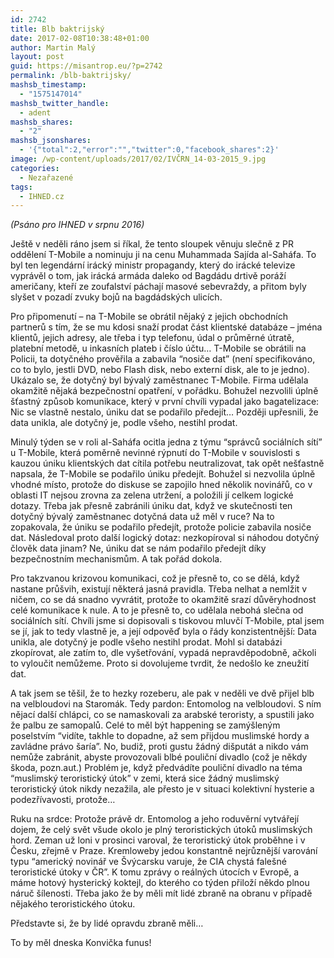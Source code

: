 ```yaml
---
id: 2742
title: Blb baktrijský
date: 2017-02-08T10:38:48+01:00
author: Martin Malý
layout: post
guid: https://misantrop.eu/?p=2742
permalink: /blb-baktrijsky/
mashsb_timestamp:
  - "1575147014"
mashsb_twitter_handle:
  - adent
mashsb_shares:
  - "2"
mashsb_jsonshares:
  - '{"total":2,"error":"","twitter":0,"facebook_shares":2}'
image: /wp-content/uploads/2017/02/IVČRN_14-03-2015_9.jpg
categories:
  - Nezařazené
tags:
  - IHNED.cz
---
```

_<span style="font-weight: 400;">(Psáno pro IHNED v srpnu 2016)</span>_

<span style="font-weight: 400;">Ještě v neděli ráno jsem si říkal, že tento sloupek věnuju slečně z PR oddělení T-Mobile a nominuju ji na cenu Muhammada Sajída al-Saháfa. To byl ten legendární irácký ministr propagandy, který do irácké televize vyprávěl o tom, jak irácká armáda daleko od Bagdádu drtivě poráží američany, kteří ze zoufalství páchají masové sebevraždy, a přitom byly slyšet v pozadí zvuky bojů na bagdádských ulicích.</span>

<span style="font-weight: 400;">Pro připomenutí &#8211; na T-Mobile se obrátil nějaký z jejich obchodních partnerů s tím, že se mu kdosi snaží prodat část klientské databáze &#8211; jména klientů, jejich adresy, ale třeba i typ telefonu, údal o průměrné útratě, platební metodě, u inkasních plateb i číslo účtu… T-Mobile se obrátili na Policii, ta dotyčného prověřila a zabavila “nosiče dat” (není specifikováno, co to bylo, jestli DVD, nebo Flash disk, nebo externí disk, ale to je jedno). Ukázalo se, že dotyčný byl bývalý zaměstnanec T-Mobile. Firma udělala okamžitě nějaká bezpečnostní opatření, v pořádku. Bohužel nezvolili úplně šťastný způsob komunikace, který v první chvíli vypadal jako bagatelizace: Nic se vlastně nestalo, úniku dat se podařilo předejít… Později upřesnili, že data unikla, ale dotyčný je, podle všeho, nestihl prodat. </span>

<span style="font-weight: 400;">Minulý týden se v roli al-Saháfa ocitla jedna z týmu “správců sociálních sítí” u T-Mobile, která poměrně nevinné rýpnutí do T-Mobile v souvislosti s kauzou úniku klientských dat cítila potřebu neutralizovat, tak opět nešťastně napsala, že T-Mobile se podařilo úniku předejít. Bohužel si nezvolila úplně vhodné místo, protože do diskuse se zapojilo hned několik novinářů, co v oblasti IT nejsou zrovna za zelena utržení, a položili jí celkem logické dotazy. Třeba jak přesně zabránili úniku dat, když ve skutečnosti ten dotyčný bývalý zaměstnanec dotyčná data už měl v ruce? Na to zopakovala, že úniku se podařilo předejít, protože policie zabavila nosiče dat. Následoval proto další logický dotaz: nezkopíroval si náhodou dotyčný člověk data jinam? Ne, úniku dat se nám podařilo předejít díky bezpečnostním mechanismům. A tak pořád dokola.</span>

<span style="font-weight: 400;">Pro takzvanou krizovou komunikaci, což je přesně to, co se dělá, když nastane průšvih, existují některá jasná pravidla. Třeba nelhat a nemlžit v ničem, co se dá snadno vyvrátit, protože to okamžitě srazí důvěryhodnost celé komunikace k nule. A to je přesně to, co udělala nebohá slečna od sociálních sítí. Chvíli jsme si dopisovali s tiskovou mluvčí T-Mobile, ptal jsem se jí, jak to tedy vlastně je, a její odpověď byla o řády konzistentnější: Data unikla, ale dotyčný je podle všeho nestihl prodat. Mohl si databázi zkopírovat, ale zatím to, dle vyšetřování, vypadá nepravděpodobně, ačkoli to vyloučit nemůžeme. Proto si dovolujeme tvrdit, že nedošlo ke zneužití dat.</span>

<span style="font-weight: 400;">A tak jsem se těšil, že to hezky rozeberu, ale pak v neděli ve dvě přijel blb na velbloudovi na Staromák. Tedy pardon: Entomolog na velbloudovi. S ním nějací další chlápci, co se namaskovali za arabské teroristy, a spustili jako že palbu ze samopalů. Celé to měl být happening se zamýšleným poselstvím “vidíte, takhle to dopadne, až sem přijdou muslimské hordy a zavládne právo šaría”. No, budiž, proti gustu žádný dišputát a nikdo vám nemůže zabránit, abyste provozovali blbé pouliční divadlo (což je někdy škoda, pozn.aut.) Problém je, když předvádíte pouliční divadlo na téma “muslimský teroristický útok” v zemi, která sice žádný muslimský teroristický útok nikdy nezažila, ale přesto je v situaci kolektivní hysterie a podezřívavosti, protože…</span>

<span style="font-weight: 400;">Ruku na srdce: Protože právě dr. Entomolog a jeho roduvěrní vytvářejí dojem, že celý svět všude okolo je plný teroristických útoků muslimských hord. Zeman už loni v prosinci varoval, že teroristický útok proběhne i v Česku, zřejmě v Praze. Kremloweby jedou konstantně nejrůznější varování typu “americký novinář ve Švýcarsku varuje, že CIA chystá falešné teroristické útoky v ČR”. K tomu zprávy o reálných útocích v Evropě, a máme hotový hysterický koktejl, do kterého co týden přiloží někdo plnou náruč šílenosti. Třeba jako že by měli mít lidé zbraně na obranu v případě nějakého teroristického útoku.</span>

<span style="font-weight: 400;">Představte si, že by lidé opravdu zbraně měli&#8230;</span>

<span style="font-weight: 400;">To by měl dneska Konvička funus!</span>